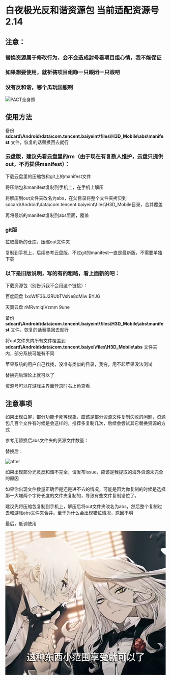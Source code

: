 # 白夜极光反和谐资源包 当前适配资源号2.14

## 注意：

### 替换资源属于修改行为，会不会造成封号看项目组心情，我不能保证

### 如果想要使用，就祈祷项目组睁一只眼闭一只眼吧

### 没有反和谐，哪个瓜玩国服啊

![PACT全身照](https://github.com/IrisuM/AntiKaniForAlchemyStars/blob/master/pict/1500921_cg_scale.png "PACT全身照")

## 使用方法

备份 **sdcard\Android\data\com.tencent.baiyeint\files\H3D_Mobile\abs\manifest** 文件，恢复的话替换回去就行

### 云盘版，建议先看云盘里的rm（由于现在有复数人维护，云盘只提供out，不再提供manifest）：

下载云盘里的压缩包和git上的manifest文件

将压缩包和manifest复制到手机上，在手机上解压

将解压到out文件夹改名为abs，在父目录将整个文件夹拷贝到sdcard\Android\data\com.tencent.baiyeint\files\H3D_Mobile目录，合并覆盖

再将最新的manifest复制到abs里面，覆盖

### git版 ###

拉取最新的仓库，压缩out文件夹

复制到手机上，后续参考云盘版，不过git的manifest一直是最新版，不需要单独下载

### 以下是旧版说明，写的有的粗略，看上面新的吧：
下载资源包（别告诉我不会用这个链接）：

百度网盘
1xxWfF36J2RUbTVsNe8dMiw 
BYJG

天翼云盘
rMRvmiqIVzmm
9une

备份 **sdcard\Android\data\com.tencent.baiyeint\files\H3D_Mobile\abs\manifest** 文件，恢复的话替换回去就行

将out文件夹内所有文件覆盖到 **sdcard\Android\data\com.tencent.baiyei\files\H3D_Mobile\abs** 文件夹内，部分系统可能有不同

苹果系统的用户自己找找，没准有类似的目录，我穷，用不起苹果没法测试

替换完后理论上就可以了

资源号可以在游戏主界面登录时右上角查看

## 注意事项

如果出现白屏，部分功能卡死等现象，应该是部分资源文件复制失败的问题，资源包几百个文件有时候是会这样的，推荐多复制几次，后续会尝试其它替换资源的方式

参考用替换后abs文件夹的资源文件数量：

替换后：

![after](https://github.com/IrisuM/AntiKaniForAlchemyStars/blob/master/pict/after.png "after")

如果出现部分光灵反和谐不完全，请发布issue，应该是我提取的海外资源未完全的原因

如果你出现文件数量正确但是还是进不去的情况，可能是因为你复制的时候是选择那一大堆两个字符长度的文件夹复制的，导致有些文件复制错位了。

建议先将压缩包复制到手机上，解压后将out文件夹改名为abs，然后整个复制过去和游戏abs文件夹合并。至于为什么会出现错位情况，原因不明

最后，低调使用

![这种东西小范围享受一下就行了](https://github.com/IrisuM/AntiKaniForAlchemyStars/blob/master/pict/%E8%BF%99%E7%A7%8D%E4%B8%9C%E8%A5%BF%E5%B0%8F%E8%8C%83%E5%9B%B4%E4%BA%AB%E5%8F%97%E5%B0%B1%E5%8F%AF%E4%BB%A5%E4%BA%86%EF%BC%88%E5%8D%A1%E6%88%8E%E7%89%88.png "这种东西小范围享受一下就行了")
